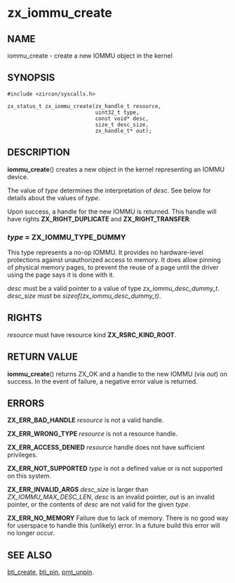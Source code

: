 # zx_iommu_create

## NAME

<!-- Updated by update-docs-from-abigen, do not edit. -->

iommu_create - create a new IOMMU object in the kernel

## SYNOPSIS

<!-- Updated by update-docs-from-abigen, do not edit. -->

```
#include <zircon/syscalls.h>

zx_status_t zx_iommu_create(zx_handle_t resource,
                            uint32_t type,
                            const void* desc,
                            size_t desc_size,
                            zx_handle_t* out);
```

## DESCRIPTION

**iommu_create**() creates a new object in the kernel representing an IOMMU device.

The value of *type* determines the interpretation of *desc*.  See below for
details about the values of *type*.

Upon success, a handle for the new IOMMU is returned.  This handle will have rights
**ZX_RIGHT_DUPLICATE** and **ZX_RIGHT_TRANSFER**.

### *type* = **ZX_IOMMU_TYPE_DUMMY**

This type represents a no-op IOMMU.  It provides no hardware-level protections
against unauthorized access to memory.  It does allow pinning of physical memory
pages, to prevent the reuse of a page until the driver using the page says it is
done with it.

*desc* must be a valid pointer to a value of type *zx_iommu_desc_dummy_t*.
*desc_size* must be *sizeof(zx_iommu_desc_dummy_t)*.

## RIGHTS

<!-- Updated by update-docs-from-abigen, do not edit. -->

*resource* must have resource kind **ZX_RSRC_KIND_ROOT**.

## RETURN VALUE

**iommu_create**() returns ZX_OK and a handle to the new IOMMU
(via *out*) on success.  In the event of failure, a negative error value
is returned.

## ERRORS

**ZX_ERR_BAD_HANDLE**  *resource* is not a valid handle.

**ZX_ERR_WRONG_TYPE**  *resource* is not a resource handle.

**ZX_ERR_ACCESS_DENIED**  *resource* handle does not have sufficient privileges.

**ZX_ERR_NOT_SUPPORTED** *type* is not a defined value or is not
supported on this system.

**ZX_ERR_INVALID_ARGS**  *desc_size* is larger than *ZX_IOMMU_MAX_DESC_LEN*,
*desc* is an invalid pointer, *out* is an invalid pointer, or the contents of
*desc* are not valid for the given *type*.

**ZX_ERR_NO_MEMORY**  Failure due to lack of memory.
There is no good way for userspace to handle this (unlikely) error.
In a future build this error will no longer occur.

## SEE ALSO

[bti_create](bti_create.md),
[bti_pin](bti_pin.md),
[pmt_unpin](pmt_unpin.md).
